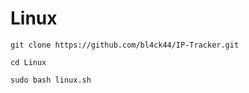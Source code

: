 # Linux


```
git clone https://github.com/bl4ck44/IP-Tracker.git

cd Linux

sudo bash linux.sh
```

